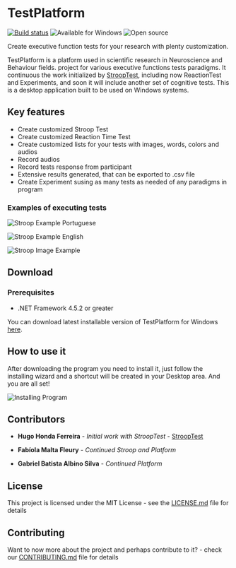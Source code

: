 ﻿
# TestPlatform
[![Build status](https://ci.appveyor.com/api/projects/status/ldpimyp67n2c14mh?svg=true)](https://ci.appveyor.com/project/fabiolamfleury/test-platform)
![Available for Windows](https://img.shields.io/badge/Available%20for-Windows-blue.svg)
![Open source](https://camo.githubusercontent.com/d9ce827af4ec2b7b3c52ce4595bbb354d8b21405/68747470733a2f2f6261646765732e66726170736f66742e636f6d2f6f732f76312f6f70656e2d736f757263652e7376673f763d313032)

Create executive function tests for your research with plenty customization.

TestPlatform is a platform used in scientific research in Neuroscience and Behaviour fields. project for various executive functions tests paradigms. It continuous the work initialized by [StroopTest](https://github.com/lab-neuro-comp/StroopTest), including now ReactionTest and Experiments, and soon it will include another set of cognitive tests. This is a desktop application built to be used on Windows systems.

## Key features

* Create customized Stroop Test 
* Create customized Reaction Time Test
* Create customized lists for your tests with images, words, colors and audios
* Record audios
* Record tests response from participant
* Extensive results generated, that can be exported to .csv file
* Create Experiment susing as many tests as needed of any paradigms in program

### Examples of executing tests

![Stroop Example Portuguese](https://raw.githubusercontent.com/wiki/lab-neuro-comp/Test-Platform/images/stroop_example_pt-BR.gif)

![Stroop Example English](https://raw.githubusercontent.com/wiki/lab-neuro-comp/Test-Platform/images/stroop_example_en-US.gif)

![Stroop Image Example](https://raw.githubusercontent.com/wiki/lab-neuro-comp/Test-Platform/images/stroop_example_image.gif)

## Download

### Prerequisites

* .NET Framework 4.5.2 or greater

You can download latest installable version of TestPlatform for Windows [here](https://github.com/lab-neuro-comp/Test-Platform/releases/latest).

## How to use it

After downloading the program you need to install it, just follow the installing wizard and a shortcut will be created in your Desktop area. And you are all set!

![Installing Program](https://raw.githubusercontent.com/wiki/lab-neuro-comp/Test-Platform/images/installing_program.png)

## Contributors

* **Hugo Honda Ferreira** - *Initial work with StroopTest* - [StroopTest](https://github.com/lab-neuro-comp/StroopTest)

* **Fabíola Malta Fleury** - *Continued Stroop and Platform*

* **Gabriel Batista Albino Silva** - *Continued Platform*


## License

This project is licensed under the MIT License - see the [LICENSE.md](LICENSE.md) file for details

## Contributing

Want to now more about the project and perhaps contribute to it? - check our [CONTRIBUTING.md](CONTRIBUTING.md) file for details